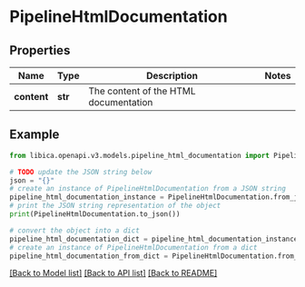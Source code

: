 # PipelineHtmlDocumentation


## Properties

Name | Type | Description | Notes
------------ | ------------- | ------------- | -------------
**content** | **str** | The content of the HTML documentation | 

## Example

```python
from libica.openapi.v3.models.pipeline_html_documentation import PipelineHtmlDocumentation

# TODO update the JSON string below
json = "{}"
# create an instance of PipelineHtmlDocumentation from a JSON string
pipeline_html_documentation_instance = PipelineHtmlDocumentation.from_json(json)
# print the JSON string representation of the object
print(PipelineHtmlDocumentation.to_json())

# convert the object into a dict
pipeline_html_documentation_dict = pipeline_html_documentation_instance.to_dict()
# create an instance of PipelineHtmlDocumentation from a dict
pipeline_html_documentation_from_dict = PipelineHtmlDocumentation.from_dict(pipeline_html_documentation_dict)
```
[[Back to Model list]](../README.md#documentation-for-models) [[Back to API list]](../README.md#documentation-for-api-endpoints) [[Back to README]](../README.md)


